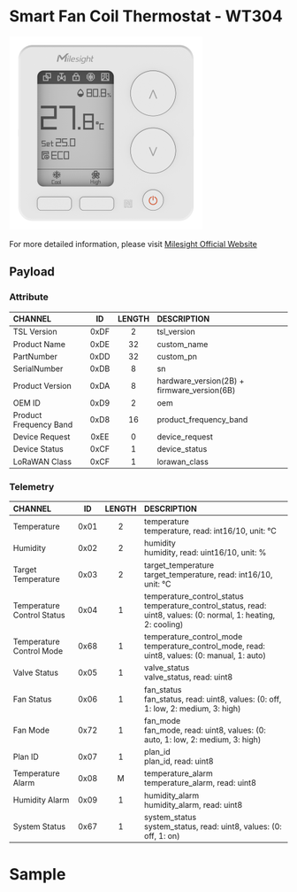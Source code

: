 # Smart Fan Coil Thermostat - WT304

![WT304](wt304.png)

For more detailed information, please visit [Milesight Official Website](https://www.milesight.com/iot/product/lorawan-sensor/wt303-wt304)

## Payload

### Attribute

| CHANNEL                |  ID  | LENGTH | DESCRIPTION                                 |
| :--------------------- | :--: | :----: | :------------------------------------------ |
| TSL Version            | 0xDF |   2    | tsl_version                                 |
| Product Name           | 0xDE |   32   | custom_name                                 |
| PartNumber             | 0xDD |   32   | custom_pn                                   |
| SerialNumber           | 0xDB |   8    | sn                                          |
| Product Version        | 0xDA |   8    | hardware_version(2B) + firmware_version(6B) |
| OEM ID                 | 0xD9 |   2    | oem                                         |
| Product Frequency Band | 0xD8 |   16   | product_frequency_band                      |
| Device Request         | 0xEE |   0    | device_request                              |
| Device Status          | 0xCF |   1    | device_status                               |
| LoRaWAN Class          | 0xCF |   1    | lorawan_class                               |

### Telemetry

| CHANNEL                    |  ID  | LENGTH | DESCRIPTION                                                                                                         |
| :------------------------- | :--: | :----: | :------------------------------------------------------------------------------------------------------------------ |
| Temperature                | 0x01 |   2    | temperature<br/>temperature, read: int16/10, unit: °C                                                               |
| Humidity                   | 0x02 |   2    | humidity<br/>humidity, read: uint16/10, unit: %                                                                     |
| Target Temperature         | 0x03 |   2    | target_temperature<br/>target_temperature, read: int16/10, unit: °C                                                 |
| Temperature Control Status | 0x04 |   1    | temperature_control_status<br/>temperature_control_status, read: uint8, values: (0: normal, 1: heating, 2: cooling) |
| Temperature Control Mode   | 0x68 |   1    | temperature_control_mode<br/>temperature_control_mode, read: uint8, values: (0: manual, 1: auto)                    |
| Valve Status               | 0x05 |   1    | valve_status<br/>valve_status, read: uint8                                                                          |
| Fan Status                 | 0x06 |   1    | fan_status<br/>fan_status, read: uint8, values: (0: off, 1: low, 2: medium, 3: high)                                |
| Fan Mode                   | 0x72 |   1    | fan_mode<br/>fan_mode, read: uint8, values: (0: auto, 1: low, 2: medium, 3: high)                                   |
| Plan ID                    | 0x07 |   1    | plan_id<br/>plan_id, read: uint8                                                                                    |
| Temperature Alarm          | 0x08 |   M    | temperature_alarm<br/>temperature_alarm, read: uint8                                                                |
| Humidity Alarm             | 0x09 |   1    | humidity_alarm<br/>humidity_alarm, read: uint8                                                                      |
| System Status              | 0x67 |   1    | system_status<br/>system_status, read: uint8, values: (0: off, 1: on)                                               |

# Sample

```json

```
